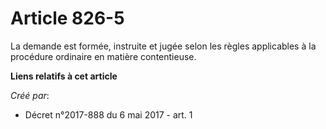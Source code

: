 # Article 826-5

La demande est formée, instruite et jugée selon les règles applicables à la procédure ordinaire en matière contentieuse.

**Liens relatifs à cet article**

_Créé par_:

  - Décret n°2017-888 du 6 mai 2017 - art. 1
